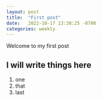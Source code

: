 ```yaml
---
layout: post
title:  "First post"
date:   2022-10-17 13:38:25 -0700
categories: weekly
---
```

Welcome to my first post

## I will write things here
1. one
2. that
3. last 